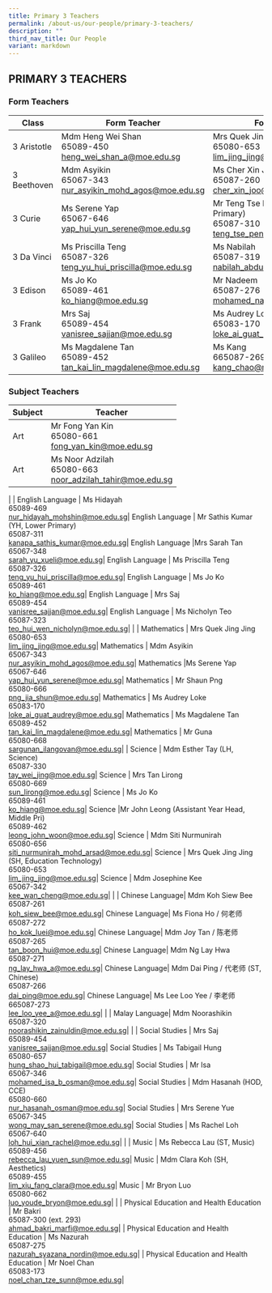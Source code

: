```yaml
---
title: Primary 3 Teachers
permalink: /about-us/our-people/primary-3-teachers/
description: ""
third_nav_title: Our People
variant: markdown
---
```

## PRIMARY 3 TEACHERS

### Form Teachers

| Class | Form Teacher | Form Teacher |
|---|---|---|
| 3 Aristotle | Mdm Heng Wei Shan<br>65089-450<br>[heng\_wei\_shan\_a@moe.edu.sg](mailto:heng\_wei\_shan\_a@moe.edu.sg) |Mrs Quek Jing Jing<br>65080-653<br>[lim\_jing\_jing@moe.edu.sg](mailto:lim\_jing\_jing@moe.edu.sg) |
|3 Beethoven |Mdm Asyikin<br>65067-343<br>[nur\_asyikin\_mohd\_agos@moe.edu.sg](mailto:nur\_asyikin\_mohd\_agos@moe.edu.sg) | Ms Cher Xin Joo<br>65087-260<br>[cher\_xin\_joo@moe.edu.sg](mailto:cher\_xin\_joo@moe.edu.sg) |
| 3 Curie | Ms Serene Yap<br>65067-646<br>[yap\_hui\_yun\_serene@moe.edu.sg](mailto:yap\_hui\_yun\_serene@moe.edu.sg) | Mr Teng Tse Peng (YH, Middle Primary)<br>65087-310<br>[teng\_tse\_peng\_a@moe.edu.sg](mailto:teng\_tse\_peng\_a@moe.edu.sg) |
| 3 Da Vinci | Ms Priscilla Teng<br>65087-326<br>[teng\_yu\_hui\_priscilla@moe.edu.sg](mailto:teng\_yu\_hui\_priscilla@moe.edu.sg) |Ms Nabilah<br>65087-319<br>[nabilah\_abdul\_rahman@moe.edu.sg](mailto:nabilah\_abdul\_rahman@moe.edu.sg) |
| 3 Edison |Ms Jo Ko<br>65089-461<br>[ko\_hiang@moe.edu.sg](mailto:ko\_hiang@moe.edu.sg) | Mr Nadeem<br>65087-276<br>[mohamed\_nadeem@moe.edu.sg](mailto:mohamed\_nadeem@moe.edu.sg) |
| 3 Frank | Mrs Saj<br>65089-454<br>[vanisree\_sajjan@moe.edu.sg](mailto:vanisree\_sajjan@moe.edu.sg) | Ms Audrey Loke (HOD, Math)<br>65083-170<br>[loke\_ai\_guat\_audrey@moe.edu.sg](mailto:loke\_ai\_guat\_audrey@moe.edu.sg) |
| 3 Galileo | Ms Magdalene Tan<br>65089-452<br>[tan\_kai\_lin\_magdalene@moe.edu.sg](mailto:tan\_kai\_lin\_magdalene@moe.edu.sg) |Ms Kang<br>665087-269<br>[kang\_chao@moe.edu.sg](mailto:kang\_chao@moe.edu.sg) |

### Subject Teachers

| Subject | Teacher |
|---|---|
| Art | Mr Fong Yan Kin<br>65080-661<br>[fong_yan_kin@moe.edu.sg](mailto:fong_yan_kin@moe.edu.sg)|
| Art | Ms Noor Adzilah<br>65080-663<br>[noor\_adzilah\_tahir@moe.edu.sg](mailto:noor\_adzilah\_tahir@moe.edu.sg)|
|
| English Language | Ms Hidayah<br>65089-469<br>[nur\_hidayah\_mohshin@moe.edu.sg](mailto:nur\_hidayah\_mohshin@moe.edu.sg)|
English Language | Mr Sathis Kumar (YH, Lower Primary)<br>65087-311<br>[kanapa\_sathis\_kumar@moe.edu.sg](mailto:kanapa\_sathis\_kumar@moe.edu.sg)|
English Language |Mrs Sarah Tan<br>65067-348<br>[sarah\_yu\_xueli@moe.edu.sg](mailto:sarah\_yu\_xueli@moe.edu.sg)|
English Language | Ms Priscilla Teng<br>65087-326<br>[teng\_yu\_hui\_priscilla@moe.edu.sg](mailto:teng\_yu\_hui\_priscilla@moe.edu.sg)|
English Language | Ms Jo Ko<br>65089-461<br>[ko\_hiang@moe.edu.sg](mailto:ko\_hiang@moe.edu.sg)|
English Language | Mrs Saj<br>65089-454<br>[vanisree\_sajjan@moe.edu.sg](mailto:vanisree\_sajjan@moe.edu.sg)|
English Language | Ms Nicholyn Teo<br>65087-323<br>[teo\_hui\_wen\_nicholyn@moe.edu.sg](mailto:teo\_hui\_wen\_nicholyn@moe.edu.sg)|
|
| Mathematics | Mrs Quek Jing Jing<br>65080-653<br>[lim\_jing\_jing@moe.edu.sg](mailto:lim\_jing\_jing@moe.edu.sg)|
Mathematics | Mdm Asyikin<br>65067-343<br>[nur\_asyikin\_mohd\_agos@moe.edu.sg](mailto:nur\_asyikin\_mohd\_agos@moe.edu.sg)|
Mathematics |Ms Serene Yap<br>65067-646<br>[yap\_hui\_yun\_serene@moe.edu.sg](mailto:yap\_hui\_yun\_serene@moe.edu.sg)|
Mathematics | Mr Shaun Png<br>65080-666<br>[png\_jia\_shun@moe.edu.sg](mailto:png\_jia\_shun@moe.edu.sg)|
Mathematics | Ms Audrey Loke<br>65083-170<br>[loke\_ai\_guat\_audrey@moe.edu.sg](mailto:loke\_ai\_guat\_audrey@moe.edu.sg)|
Mathematics | Ms Magdalene Tan<br>65089-452<br>[tan\_kai\_lin\_magdalene@moe.edu.sg](mailto:tan\_kai\_lin\_magdalene@moe.edu.sg)|
Mathematics | Mr Guna<br>65080-668<br>[sargunan\_ilangovan@moe.edu.sg](mailto:sargunan\_ilangovan@moe.edu.sg)|
|
Science | Mdm Esther Tay (LH, Science)<br>65087-330<br>[tay\_wei\_jing@moe.edu.sg](mailto:tay\_wei\_jing@moe.edu.sg)|
Science | Mrs Tan Lirong <br>65080-669<br>[sun\_lirong@moe.edu.sg](mailto:sun\_lirong@moe.edu.sg)|
Science | Ms Jo Ko <br>65089-461<br>[ko\_hiang@moe.edu.sg](mailto:ko\_hiang@moe.edu.sg)|
Science |Mr&nbsp;John Leong (Assistant Year Head, Middle Pri)<br>65089-462<br>[leong\_john\_woon@moe.edu.sg](mailto:leong\_john\_woon@moe.edu.sg)|
Science | Mdm Siti Nurmunirah <br>65080-656<br>[siti\_nurmunirah\_mohd\_arsad@moe.edu.sg](mailto:siti\_nurmunirah\_mohd\_arsad@moe.edu.sg)|
Science | Mrs Quek Jing Jing (SH, Education Technology) <br>65080-653<br>[lim\_jing\_jing@moe.edu.sg](mailto:lim\_jing\_jing@moe.edu.sg)|
Science | Mdm Josephine Kee <br>65067-342<br>[kee\_wan\_cheng@moe.edu.sg](mailto:kee\_wan\_cheng@moe.edu.sg)|
|
| Chinese Language| Mdm Koh Siew Bee<br>65087-261<br>[koh\_siew\_bee@moe.edu.sg](mailto:koh\_siew\_bee@moe.edu.sg)|
Chinese Language| Ms Fiona Ho / 何老师<br>65087-272<br>[ho\_kok\_luei@moe.edu.sg](mailto:ho\_kok\_luei@moe.edu.sg)|
Chinese Language| Mdm Joy Tan / 陈老师<br>65087-265<br>[tan\_boon\_hui@moe.edu.sg](mailto:tan\_boon\_hui@moe.edu.sg)|
Chinese Language| Mdm Ng Lay Hwa<br>65087-271<br>[ng\_lay\_hwa\_a@moe.edu.sg](mailto:ng\_lay\_hwa\_a@moe.edu.sg)|
Chinese Language| Mdm&nbsp;Dai Ping / 代老师 (ST, Chinese)<br>65087-266<br>[dai\_ping@moe.edu.sg](mailto:dai\_ping@moe.edu.sg)|
Chinese Language| Ms Lee Loo Yee / 李老师<br>665087-273<br>[lee\_loo\_yee\_a@moe.edu.sg](mailto:lee\_loo\_yee\_a@moe.edu.sg)|
|
| Malay Language| Mdm Noorashikin<br>65087-320<br>[noorashikin\_zainuldin@moe.edu.sg](mailto:noorashikin\_zainuldin@moe.edu.sg)|
|
| Social Studies | Mrs Saj<br>65089-454<br>[vanisree\_sajjan@moe.edu.sg](mailto:vanisree\_sajjan@moe.edu.sg)|
 Social Studies | Ms Tabigail Hung<br>65080-657<br>[hung\_shao\_hui\_tabigail@moe.edu.sg](mailto:hung\_shao\_hui\_tabigail@moe.edu.sg)|
  Social Studies | Mr&nbsp;Isa<br>65067-346<br>[mohamed\_isa\_b\_osman@moe.edu.sg](mailto:mohamed\_isa\_b\_osman@moe.edu.sg)|
 Social Studies | Mdm&nbsp;Hasanah (HOD, CCE)<br>65080-660<br>[nur\_hasanah\_osman@moe.edu.sg](mailto:nur\_hasanah\_osman@moe.edu.sg)|
 Social Studies | Mrs Serene Yue<br>65067-345<br>[wong\_may\_san\_serene@moe.edu.sg](mailto:wong\_may\_san\_serene@moe.edu.sg)|
 Social Studies | Ms Rachel Loh<br>65067-640<br>[loh\_hui\_xian\_rachel@moe.edu.sg](mailto:loh\_hui\_xian\_rachel@moe.edu.sg)|
|
| Music | Ms Rebecca Lau (ST, Music)<br>65089-456<br>[rebecca\_lau\_yuen\_sun@moe.edu.sg](mailto:rebecca\_lau\_yuen\_sun@moe.edu.sg)|
Music | Mdm Clara Koh (SH, Aesthetics)<br>65089-455<br>[lim\_xiu\_fang\_clara@moe.edu.sg](mailto:lim\_xiu\_fang\_clara@moe.edu.sg)|
Music | Mr Bryon Luo<br>65080-662<br>[luo\_youde\_bryon@moe.edu.sg](mailto:luo\_youde\_bryon@moe.edu.sg)|
|
| Physical Education and Health Education | Mr Bakri<br>65087-300 (ext. 293)<br>[ahmad_bakri_marfi@moe.edu.sg](mailto:ahmad_bakri_marfi@moe.edu.sg)|
| Physical Education and Health Education | Ms Nazurah<br>65087-275<br>[nazurah_syazana_nordin@moe.edu.sg](mailto:nazurah_syazana_nordin@moe.edu.sg)|
| Physical Education and Health Education | Mr Noel Chan<br>65083-173<br>[noel\_chan\_tze\_sunn@moe.edu.sg](mailto:noel\_chan\_tze\_sunn@moe.edu.sg)|
